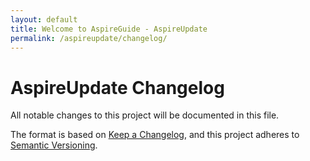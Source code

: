 ```yaml
---
layout: default
title: Welcome to AspireGuide - AspireUpdate
permalink: /aspireupdate/changelog/
---
```


# AspireUpdate Changelog

All notable changes to this project will be documented in this file.

The format is based on [Keep a Changelog](https://keepachangelog.com/en/1.1.0/),
and this project adheres to [Semantic Versioning](https://semver.org/spec/v2.0.0.html).

<!-- When we have a release we can uncomment the this and start using the below template

## [Unreleased]

### Added

- a (#001 link to issue if we have one)

### Changed

- b

### Removed

- c

### Fixed

- d

### Security 

- e

### New contrubutors  

- @x on #007


## [0.0.0] - YYYY-MM-DD  (Link to relase in GitHub)

### Added

- a (#001 link to issue if we have one)

### Changed

- b

### Removed

- c

### Fixed

- d

### Security 

- e

### New contrubutors  

- @x on #007

-->

